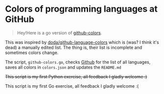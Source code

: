# Colors of programming languages at GitHub

> Hey!Here is a go version of [github-colors](https://github.com/ozh/github-colors).

This was inspired by [doda/github-language-colors](https://github.com/doda/github-language-colors) which is (was? I think it's dead) a manually edited list. The thing is, their list is incomplete and sometimes colors change.

The script, `github-colors.go`, checks [Github](https://github.com/github/linguist/blob/master/lib/linguist/languages.yml) for the list of all languages, saves all colors in `colors.json` and updates the `README.md`

~~This script is my first Python exercise, all feedback I gladly welcome :)~~

This script is my first Go exercise, all feedback I gladly welcome :(